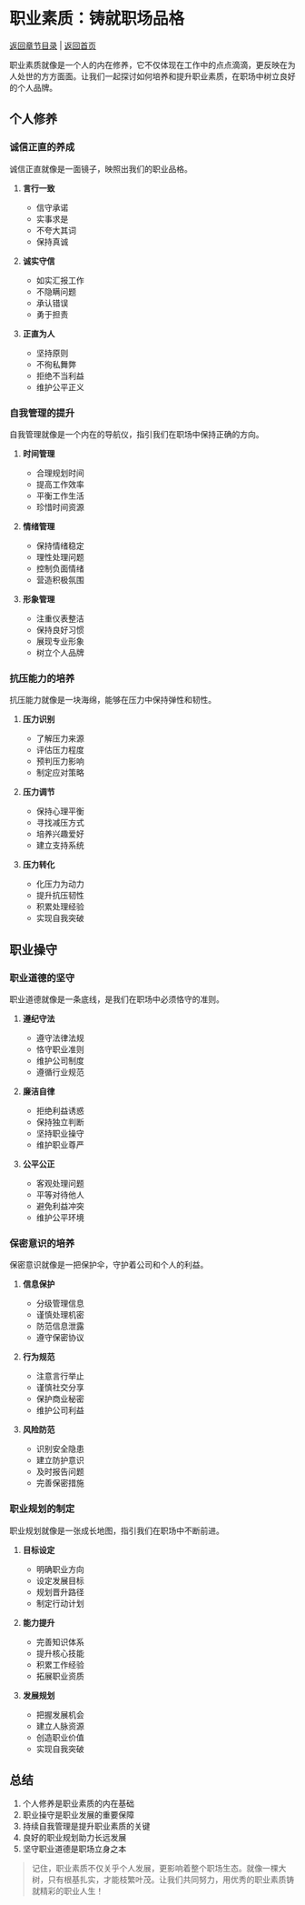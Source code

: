 # 职业素质：铸就职场品格

[返回章节目录](./index.md) | [返回首页](../README.md)

职业素质就像是一个人的内在修养，它不仅体现在工作中的点点滴滴，更反映在为人处世的方方面面。让我们一起探讨如何培养和提升职业素质，在职场中树立良好的个人品牌。

## 个人修养

### 诚信正直的养成

诚信正直就像是一面镜子，映照出我们的职业品格。

1. **言行一致**
   - 信守承诺
   - 实事求是
   - 不夸大其词
   - 保持真诚

2. **诚实守信**
   - 如实汇报工作
   - 不隐瞒问题
   - 承认错误
   - 勇于担责

3. **正直为人**
   - 坚持原则
   - 不徇私舞弊
   - 拒绝不当利益
   - 维护公平正义

### 自我管理的提升

自我管理就像是一个内在的导航仪，指引我们在职场中保持正确的方向。

1. **时间管理**
   - 合理规划时间
   - 提高工作效率
   - 平衡工作生活
   - 珍惜时间资源

2. **情绪管理**
   - 保持情绪稳定
   - 理性处理问题
   - 控制负面情绪
   - 营造积极氛围

3. **形象管理**
   - 注重仪表整洁
   - 保持良好习惯
   - 展现专业形象
   - 树立个人品牌

### 抗压能力的培养

抗压能力就像是一块海绵，能够在压力中保持弹性和韧性。

1. **压力识别**
   - 了解压力来源
   - 评估压力程度
   - 预判压力影响
   - 制定应对策略

2. **压力调节**
   - 保持心理平衡
   - 寻找减压方式
   - 培养兴趣爱好
   - 建立支持系统

3. **压力转化**
   - 化压力为动力
   - 提升抗压韧性
   - 积累处理经验
   - 实现自我突破

## 职业操守

### 职业道德的坚守

职业道德就像是一条底线，是我们在职场中必须恪守的准则。

1. **遵纪守法**
   - 遵守法律法规
   - 恪守职业准则
   - 维护公司制度
   - 遵循行业规范

2. **廉洁自律**
   - 拒绝利益诱惑
   - 保持独立判断
   - 坚持职业操守
   - 维护职业尊严

3. **公平公正**
   - 客观处理问题
   - 平等对待他人
   - 避免利益冲突
   - 维护公平环境

### 保密意识的培养

保密意识就像是一把保护伞，守护着公司和个人的利益。

1. **信息保护**
   - 分级管理信息
   - 谨慎处理机密
   - 防范信息泄露
   - 遵守保密协议

2. **行为规范**
   - 注意言行举止
   - 谨慎社交分享
   - 保护商业秘密
   - 维护公司利益

3. **风险防范**
   - 识别安全隐患
   - 建立防护意识
   - 及时报告问题
   - 完善保密措施

### 职业规划的制定

职业规划就像是一张成长地图，指引我们在职场中不断前进。

1. **目标设定**
   - 明确职业方向
   - 设定发展目标
   - 规划晋升路径
   - 制定行动计划

2. **能力提升**
   - 完善知识体系
   - 提升核心技能
   - 积累工作经验
   - 拓展职业资质

3. **发展规划**
   - 把握发展机会
   - 建立人脉资源
   - 创造职业价值
   - 实现自我突破

## 总结

1. 个人修养是职业素质的内在基础
2. 职业操守是职业发展的重要保障
3. 持续自我管理是提升职业素质的关键
4. 良好的职业规划助力长远发展
5. 坚守职业道德是职场立身之本

> 记住，职业素质不仅关乎个人发展，更影响着整个职场生态。就像一棵大树，只有根基扎实，才能枝繁叶茂。让我们共同努力，用优秀的职业素质铸就精彩的职业人生！